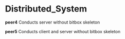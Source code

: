 # Distributed_System

**peer4**
Conducts server without bitbox skeleton


**peer5**
Conducts client and server without bitbox skeleton